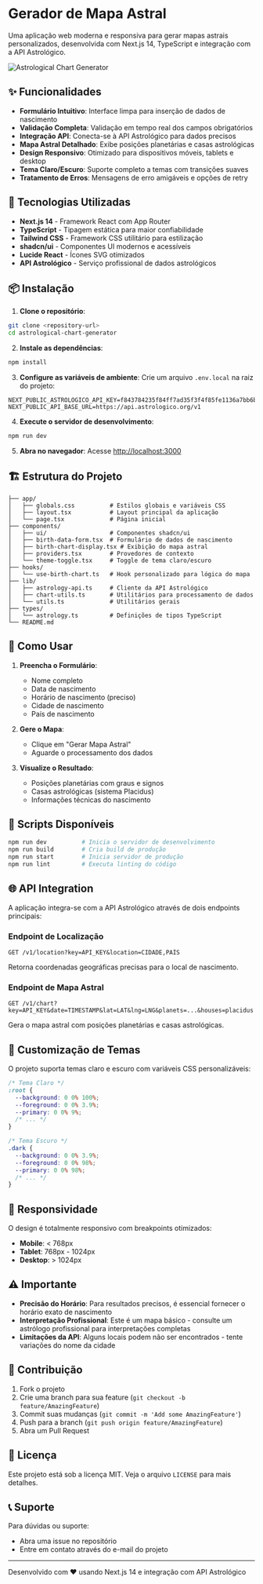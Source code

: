 # Gerador de Mapa Astral

Uma aplicação web moderna e responsiva para gerar mapas astrais personalizados, desenvolvida com Next.js 14, TypeScript e integração com a API Astrológico.

![Astrological Chart Generator](https://images.pexels.com/photos/956999/milky-way-starry-sky-night-sky-star-956999.jpeg?auto=compress&cs=tinysrgb&w=1200)

## ✨ Funcionalidades

- **Formulário Intuitivo**: Interface limpa para inserção de dados de nascimento
- **Validação Completa**: Validação em tempo real dos campos obrigatórios
- **Integração API**: Conecta-se à API Astrológico para dados precisos
- **Mapa Astral Detalhado**: Exibe posições planetárias e casas astrológicas
- **Design Responsivo**: Otimizado para dispositivos móveis, tablets e desktop
- **Tema Claro/Escuro**: Suporte completo a temas com transições suaves
- **Tratamento de Erros**: Mensagens de erro amigáveis e opções de retry

## 🚀 Tecnologias Utilizadas

- **Next.js 14** - Framework React com App Router
- **TypeScript** - Tipagem estática para maior confiabilidade
- **Tailwind CSS** - Framework CSS utilitário para estilização
- **shadcn/ui** - Componentes UI modernos e acessíveis
- **Lucide React** - Ícones SVG otimizados
- **API Astrológico** - Serviço profissional de dados astrológicos

## 📦 Instalação

1. **Clone o repositório**:
```bash
git clone <repository-url>
cd astrological-chart-generator
```

2. **Instale as dependências**:
```bash
npm install
```

3. **Configure as variáveis de ambiente**:
Crie um arquivo `.env.local` na raiz do projeto:
```env
NEXT_PUBLIC_ASTROLOGICO_API_KEY=f843784235f84ff7ad35f3f4f85fe1136a7bb6b8ff4a2e004c4f363d
NEXT_PUBLIC_API_BASE_URL=https://api.astrologico.org/v1
```

4. **Execute o servidor de desenvolvimento**:
```bash
npm run dev
```

5. **Abra no navegador**:
Acesse [http://localhost:3000](http://localhost:3000)

## 🏗️ Estrutura do Projeto

```
├── app/
│   ├── globals.css          # Estilos globais e variáveis CSS
│   ├── layout.tsx           # Layout principal da aplicação
│   └── page.tsx             # Página inicial
├── components/
│   ├── ui/                  # Componentes shadcn/ui
│   ├── birth-data-form.tsx  # Formulário de dados de nascimento
│   ├── birth-chart-display.tsx # Exibição do mapa astral
│   ├── providers.tsx        # Provedores de contexto
│   └── theme-toggle.tsx     # Toggle de tema claro/escuro
├── hooks/
│   └── use-birth-chart.ts   # Hook personalizado para lógica do mapa
├── lib/
│   ├── astrology-api.ts     # Cliente da API Astrológico
│   ├── chart-utils.ts       # Utilitários para processamento de dados
│   └── utils.ts             # Utilitários gerais
├── types/
│   └── astrology.ts         # Definições de tipos TypeScript
└── README.md
```

## 🎯 Como Usar

1. **Preencha o Formulário**:
   - Nome completo
   - Data de nascimento
   - Horário de nascimento (preciso)
   - Cidade de nascimento
   - País de nascimento

2. **Gere o Mapa**:
   - Clique em "Gerar Mapa Astral"
   - Aguarde o processamento dos dados

3. **Visualize o Resultado**:
   - Posições planetárias com graus e signos
   - Casas astrológicas (sistema Placidus)
   - Informações técnicas do nascimento

## 🔧 Scripts Disponíveis

```bash
npm run dev          # Inicia o servidor de desenvolvimento
npm run build        # Cria build de produção
npm run start        # Inicia servidor de produção
npm run lint         # Executa linting do código
```

## 🌐 API Integration

A aplicação integra-se com a API Astrológico através de dois endpoints principais:

### Endpoint de Localização
```
GET /v1/location?key=API_KEY&location=CIDADE,PAÍS
```
Retorna coordenadas geográficas precisas para o local de nascimento.

### Endpoint de Mapa Astral
```
GET /v1/chart?key=API_KEY&date=TIMESTAMP&lat=LAT&lng=LNG&planets=...&houses=placidus
```
Gera o mapa astral com posições planetárias e casas astrológicas.

## 🎨 Customização de Temas

O projeto suporta temas claro e escuro com variáveis CSS personalizáveis:

```css
/* Tema Claro */
:root {
  --background: 0 0% 100%;
  --foreground: 0 0% 3.9%;
  --primary: 0 0% 9%;
  /* ... */
}

/* Tema Escuro */
.dark {
  --background: 0 0% 3.9%;
  --foreground: 0 0% 98%;
  --primary: 0 0% 98%;
  /* ... */
}
```

## 📱 Responsividade

O design é totalmente responsivo com breakpoints otimizados:

- **Mobile**: < 768px
- **Tablet**: 768px - 1024px
- **Desktop**: > 1024px

## ⚠️ Importante

- **Precisão do Horário**: Para resultados precisos, é essencial fornecer o horário exato de nascimento
- **Interpretação Profissional**: Este é um mapa básico - consulte um astrólogo profissional para interpretações completas
- **Limitações da API**: Alguns locais podem não ser encontrados - tente variações do nome da cidade

## 🤝 Contribuição

1. Fork o projeto
2. Crie uma branch para sua feature (`git checkout -b feature/AmazingFeature`)
3. Commit suas mudanças (`git commit -m 'Add some AmazingFeature'`)
4. Push para a branch (`git push origin feature/AmazingFeature`)
5. Abra um Pull Request

## 📄 Licença

Este projeto está sob a licença MIT. Veja o arquivo `LICENSE` para mais detalhes.

## 📞 Suporte

Para dúvidas ou suporte:
- Abra uma issue no repositório
- Entre em contato através do e-mail do projeto

---

Desenvolvido com ❤️ usando Next.js 14 e integração com API Astrológico
